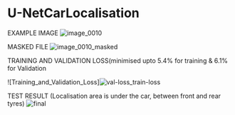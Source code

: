 # U-NetCarLocalisation

EXAMPLE IMAGE 
![image_0010](https://user-images.githubusercontent.com/23450113/50496084-bbad1780-0a2d-11e9-8f06-57a6072028be.jpg)

  MASKED FILE 
![image_0010_masked](https://user-images.githubusercontent.com/23450113/50496087-bea80800-0a2d-11e9-8b12-ed94c2fd88c3.png)

TRAINING AND VALIDATION LOSS(minimised upto 5.4% for training & 6.1% for Validation

![Training_and_Validation_Loss]![val-loss_train-loss](https://user-images.githubusercontent.com/23450113/80147637-1ae45300-85b4-11ea-913e-3bb1eb5f8a19.png)

TEST RESULT (Localisation area is under the car, between front and rear tyres)
![final](https://user-images.githubusercontent.com/23450113/80147519-e8d2f100-85b3-11ea-856d-81b81905a3e1.png)
